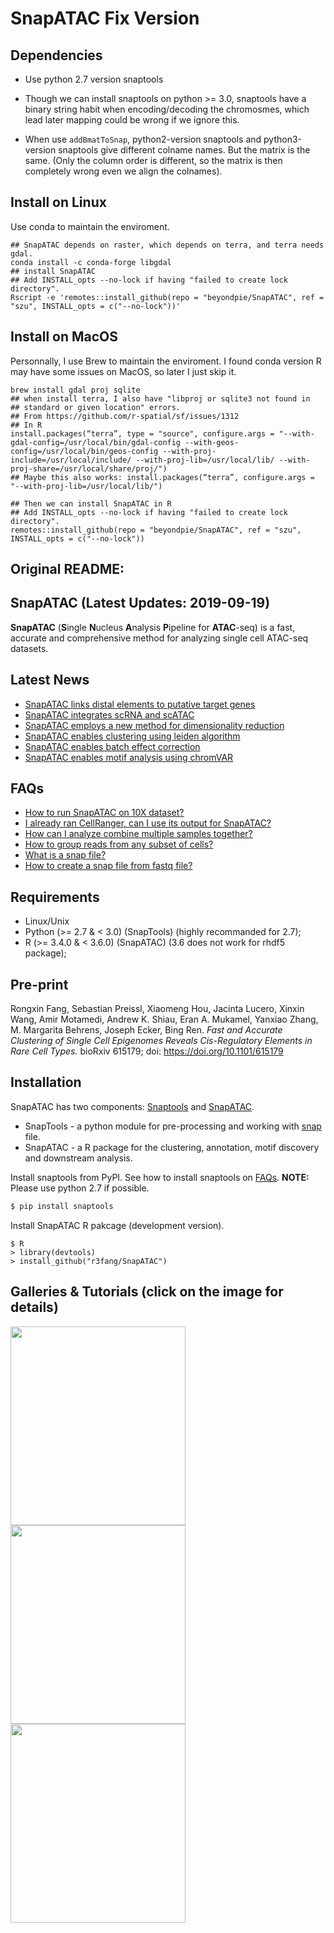 
# SnapATAC Fix Version

## Dependencies
* Use python 2.7 version snaptools

- Though we can install snaptools on python >= 3.0, snaptools have a binary string habit when encoding/decoding the chromosmes, which lead later mapping could be wrong if we ignore this.

- When use `addBmatToSnap`, python2-version snaptools and python3-version snaptools give different colname names. But the matrix is the same. (Only the column order is different, so the matrix is then completely wrong even we align the colnames).

## Install on Linux
Use conda to maintain the enviroment.

```
## SnapATAC depends on raster, which depends on terra, and terra needs gdal.
conda install -c conda-forge libgdal
## install SnapATAC
## Add INSTALL_opts --no-lock if having "failed to create lock directory".
Rscript -e 'remotes::install_github(repo = "beyondpie/SnapATAC", ref = "szu", INSTALL_opts = c("--no-lock"))'
```

## Install on MacOS
Personnally, I use Brew to maintain the enviroment. I found conda
version R may have some issues on MacOS, so later I just skip it. 

```
brew install gdal proj sqlite
## when install terra, I also have "libproj or sqlite3 not found in
## standard or given location" errors.
## From https://github.com/r-spatial/sf/issues/1312
## In R
install.packages(“terra”, type = "source", configure.args = "--with-gdal-config=/usr/local/bin/gdal-config --with-geos-config=/usr/local/bin/geos-config --with-proj-include=/usr/local/include/ --with-proj-lib=/usr/local/lib/ --with-proj-share=/usr/local/share/proj/")
## Maybe this also works: install.packages(“terra”, configure.args = "--with-proj-lib=/usr/local/lib/")

## Then we can install SnapATAC in R 
## Add INSTALL_opts --no-lock if having "failed to create lock directory".
remotes::install_github(repo = "beyondpie/SnapATAC", ref = "szu", INSTALL_opts = c("--no-lock"))
```

## Original README:
## SnapATAC (Latest Updates: 2019-09-19)
**SnapATAC** (**S**ingle **N**ucleus **A**nalysis **P**ipeline for **ATAC**-seq) is a fast, accurate and comprehensive method for analyzing single cell ATAC-seq datasets. 

## Latest News
* [SnapATAC links distal elements to putative target genes](https://github.com/r3fang/SnapATAC/blob/master/examples/10X_PBMC_15K/README.md#gene_peak_pair)
* [SnapATAC integrates scRNA and scATAC](https://github.com/r3fang/SnapATAC/blob/master/examples/10X_PBMC_15K/README.md)
* [SnapATAC employs a new method for dimensionality reduction](https://github.com/r3fang/SnapATAC/blob/master/examples/10X_brain_5k/README.md#diffusion_maps)
* [SnapATAC enables clustering using leiden algorithm](https://github.com/r3fang/SnapATAC/blob/master/examples/10X_brain_5k/README.md#cluster)
* [SnapATAC enables batch effect correction](https://github.com/r3fang/SnapATAC/blob/master/examples/10X_snATAC/README.md)
* [SnapATAC enables motif analysis using chromVAR](https://github.com/r3fang/SnapATAC/blob/master/examples/10X_brain_5k/README.md#homer_chromVAR)

## FAQs
* [How to run SnapATAC on 10X dataset?](https://github.com/r3fang/SnapATAC/wiki/FAQs#10X_snap)
* [I already ran CellRanger, can I use its output for SnapATAC?](https://github.com/r3fang/SnapATAC/wiki/FAQs#cellranger_output)
* [How can I analyze combine multiple samples together?](https://github.com/r3fang/SnapATAC/wiki/FAQs#multi_snap)
* [How to group reads from any subset of cells?](https://github.com/r3fang/SnapATAC/wiki/FAQs#group_reads)
* [What is a snap file?](https://github.com/r3fang/SnapATAC/wiki/FAQs#whatissnap)
* [How to create a snap file from fastq file?](https://github.com/r3fang/SnapATAC/wiki/FAQs#CEMBA_snap)

## Requirements  
* Linux/Unix
* Python (>= 2.7 & < 3.0) (SnapTools) (highly recommanded for 2.7);
* R (>= 3.4.0 & < 3.6.0) (SnapATAC) (3.6 does not work for rhdf5 package);

## Pre-print  
Rongxin Fang, Sebastian Preissl, Xiaomeng Hou, Jacinta Lucero, Xinxin Wang, Amir Motamedi, Andrew K. Shiau, Eran A. Mukamel, Yanxiao Zhang, M. Margarita Behrens, Joseph Ecker, Bing Ren. *Fast and Accurate Clustering of Single Cell Epigenomes Reveals Cis-Regulatory Elements in Rare Cell Types.* bioRxiv 615179; doi: https://doi.org/10.1101/615179

## Installation

SnapATAC has two components: [Snaptools](https://github.com/r3fang/SnapTools) and [SnapATAC](https://github.com/r3fang/SnapATAC). 

* SnapTools - a python module for pre-processing and working with [snap](https://github.com/r3fang/SnapATAC/wiki/FAQs) file. 
* SnapATAC  - a R package for the clustering, annotation, motif discovery and downstream analysis.    

Install snaptools from PyPI. See how to install snaptools on [FAQs](https://github.com/r3fang/SnapATAC/wiki/FAQs). 
**NOTE:** Please use python 2.7 if possible. 

```bash
$ pip install snaptools
```

Install SnapATAC R pakcage (development version). 

```
$ R
> library(devtools)
> install_github("r3fang/SnapATAC")
```

## Galleries & Tutorials (click on the image for details)
[<img src="./images/10X_brain_5k.png" width="280" height="318" />](./examples/10X_brain_5k/README.md)
[<img src="./images/PBMC_ATAC_RNA.png" width="280" height="318" />](./examples/10X_PBMC_15K/README.md)
[<img src="./images/10X_snATAC.png" width="280" height="318" />](./examples/10X_snATAC/README.md)
